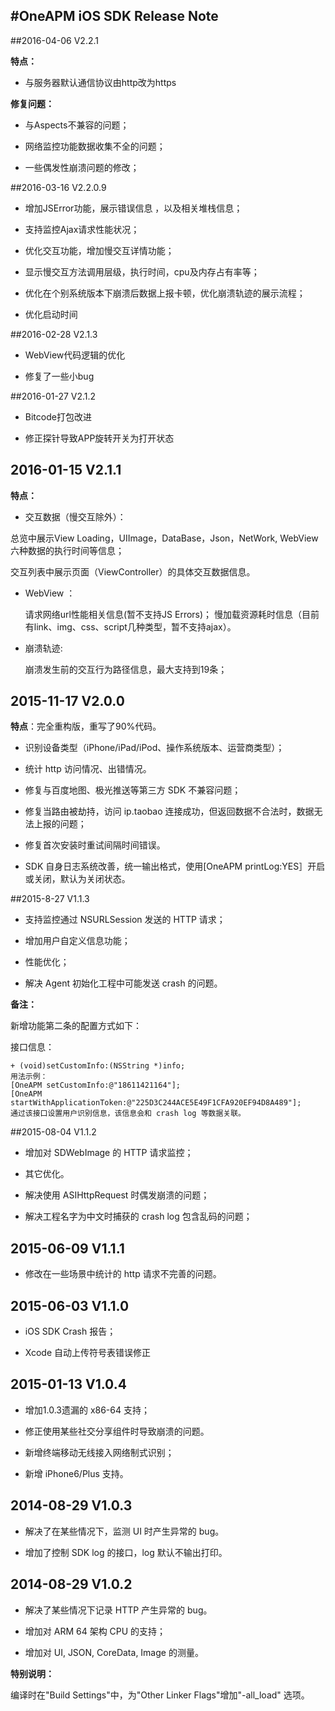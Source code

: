 #OneAPM iOS SDK Release Note
-------------

##2016-04-06 V2.2.1

**特点：**

*  与服务器默认通信协议由http改为https

**修复问题：**

* 与Aspects不兼容的问题；

* 网络监控功能数据收集不全的问题；

* 一些偶发性崩溃问题的修改；

##2016-03-16 V2.2.0.9

* 增加JSError功能，展示错误信息 ，以及相关堆栈信息；

* 支持监控Ajax请求性能状况；

* 优化交互功能，增加慢交互详情功能；

* 显示慢交互方法调用层级，执行时间，cpu及内存占有率等；

* 优化在个别系统版本下崩溃后数据上报卡顿，优化崩溃轨迹的展示流程；

* 优化启动时间


##2016-02-28 V2.1.3 

* WebView代码逻辑的优化 

* 修复了一些小bug


##2016-01-27 V2.1.2 

* Bitcode打包改进

* 修正探针导致APP旋转开关为打开状态


## 2016-01-15 V2.1.1

**特点：**

* 交互数据（慢交互除外）：

 总览中展示View Loading，UIImage，DataBase，Json，NetWork,  WebView六种数据的执行时间等信息；
     
 交互列表中展示页面（ViewController）的具体交互数据信息。
 
* WebView ：
  
  请求网络url性能相关信息(暂不支持JS Errors)；
    慢加载资源耗时信息（目前有link、img、css、script几种类型，暂不支持ajax）。
    
* 崩溃轨迹:
  
  崩溃发生前的交互行为路径信息，最大支持到19条；

## 2015-11-17 V2.0.0

**特点**：完全重构版，重写了90%代码。

 * 识别设备类型（iPhone/iPad/iPod、操作系统版本、运营商类型）；

* 统计 http 访问情况、出错情况。

* 修复与百度地图、极光推送等第三方 SDK 不兼容问题；

* 修复当路由被劫持，访问 ip.taobao 连接成功，但返回数据不合法时，数据无法上报的问题；

* 修复首次安装时重试间隔时间错误。

* SDK 自身日志系统改善，统一输出格式，使用[OneAPM printLog:YES］开启或关闭，默认为关闭状态。



##2015-8-27 V1.1.3

* 支持监控通过 NSURLSession 发送的 HTTP 请求；
 
* 增加用户自定义信息功能；
 
* 性能优化；

* 解决 Agent 初始化工程中可能发送 crash 的问题。

**备注：**

新增功能第二条的配置方式如下：

接口信息：
```
+ (void)setCustomInfo:(NSString *)info;
用法示例：
[OneAPM setCustomInfo:@"18611421164"];
[OneAPM startWithApplicationToken:@"225D3C244ACE5E49F1CFA920EF94D8A489"];
通过该接口设置用户识别信息，该信息会和 crash log 等数据关联。 
```
##2015-08-04 V1.1.2


* 增加对 SDWebImage 的 HTTP 请求监控；

* 其它优化。

* 解决使用 ASIHttpRequest 时偶发崩溃的问题；

* 解决工程名字为中文时捕获的 crash log 包含乱码的问题；

## 2015-06-09 V1.1.1

* 修改在一些场景中统计的 http 请求不完善的问题。

## 2015-06-03 V1.1.0


* iOS SDK Crash 报告；

* Xcode 自动上传符号表错误修正

## 2015-01-13 V1.0.4

* 增加1.0.3遗漏的 x86-64 支持；

* 修正使用某些社交分享组件时导致崩溃的问题。

* 新增终端移动无线接入网络制式识别；

* 新增 iPhone6/Plus 支持。

## 2014-08-29 V1.0.3

* 解决了在某些情况下，监测 UI 时产生异常的 bug。

* 增加了控制 SDK log 的接口，log 默认不输出打印。

## 2014-08-29 V1.0.2

* 解决了某些情况下记录 HTTP 产生异常的 bug。

* 增加对 ARM 64 架构 CPU 的支持；
 
* 增加对 UI, JSON, CoreData, Image 的测量。

**特别说明：**

编译时在"Build Settings"中，为"Other Linker Flags"增加"-all_load" 选项。
